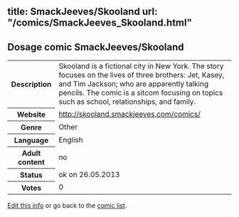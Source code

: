 title: SmackJeeves/Skooland
url: "/comics/SmackJeeves_Skooland.html"
---
Dosage comic SmackJeeves/Skooland
-----------------------------------------

<p id="msg"></p>
<script type="text/javascript">
if (window.location.search === '?edit_info_mail=sent_ok') {
  var elem = document.getElementById("msg");
  elem.innerHTML = 'Edited information sucessfully sent for review, which is usually done daily. Thanks!';
  elem.className = 'ok';
}
</script>
<table class="comicinfo">
<tr>
<th>Description</th><td>Skooland is a fictional city in New York. The story focuses on the lives of three brothers: Jet, Kasey, and Tim Jackson; who are apparently talking pencils. The comic is a sitcom focusing on topics such as school, relationships, and family.</td>
</tr>
<tr>
<th>Website</th><td><a href="http://skooland.smackjeeves.com/comics/">http://skooland.smackjeeves.com/comics/</a></td>
</tr>
<tr>
<th>Genre</th><td>Other</td>
</tr>
<tr>
<th>Language</th><td>English</td>
</tr>
<tr>
<th>Adult content</th><td>no</td>
</tr>
<tr>
<th>Status</th><td>ok on 26.05.2013</td>
</tr>
<tr>
<th>Votes</th><td>0</td>
</tr>
</table>

[Edit this info](SmackJeeves_Skooland_edit.html) or go back to the [comic list](../comic-index.html).
